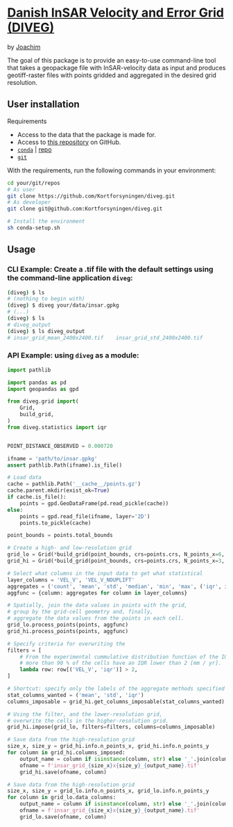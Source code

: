 # [Danish InSAR Velocity and Error Grid (DIVEG)](https://github.com/Kortforsyningen/diveg)

by [Joachim](joamo@sdfe.dk)

The goal of this package is to provide an easy-to-use command-line tool that takes a geopackage file with InSAR-velocity data as input and produces geotiff-raster files with points gridded and aggregated in the desired grid resolution.

## User installation

Requirements

*   Access to the data that the package is made for.
*   Access to [this repository](https://github.com/Kortforsyningen/diveg) on GitHub.
*   [`conda`](https://docs.conda.io/en/latest/miniconda.html) | [repo](https://repo.anaconda.com/miniconda/)
*   [`git`](https://git-scm.com/)

With the requirements, run the following commands in your environment:

```sh
cd your/git/repos
# As user
git clone https://github.com/Kortforsyningen/diveg.git
# As developer
git clone git@github.com:Kortforsyningen/diveg.git

# Install the environment
sh conda-setup.sh
```

## Usage

### CLI Example: Create a .tif file with the default settings using the command-line application `diveg`:

```sh
(diveg) $ ls
# (nothing to begin with)
(diveg) $ diveg your/data/insar.gpkg
# (...)
(diveg) $ ls
# diveg_output
(diveg) $ ls diveg_output
# insar_grid_mean_2400x2400.tif    insar_grid_std_2400x2400.tif
```

### API Example: using `diveg` as a module:

```python
import pathlib

import pandas as pd
import geopandas as gpd

from diveg.grid import(
    Grid,
    build_grid,
)
from diveg.statistics import iqr


POINT_DISTANCE_OBSERVED = 0.000720

ifname = 'path/to/insar.gpkg'
assert pathlib.Path(ifname).is_file()

# Load data
cache = pathlib.Path('__cache__/points.gz')
cache.parent.mkdir(exist_ok=True)
if cache.is_file():
    points = gpd.GeoDataFrame(pd.read_pickle(cache))
else:
    points = gpd.read_file(ifname, layer='2D')
    points.to_pickle(cache)

point_bounds = points.total_bounds

# Create a high- and low-resolution grid
grid_lo = Grid(*build_grid(point_bounds, crs=points.crs, N_points_x=6, N_points_y=6, point_distance=POINT_DISTANCE_OBSERVED))
grid_hi = Grid(*build_grid(point_bounds, crs=points.crs, N_points_x=3, N_points_y=3, point_distance=POINT_DISTANCE_OBSERVED))

# Select what columns in the input data to get what statistical 
layer_columns = 'VEL_V', 'VEL_V_NOUPLIFT'
aggregates = ('count', 'mean', 'std', 'median', 'min', 'max', ('iqr', iqr), ('data', list),)
aggfunc = {column: aggregates for column in layer_columns}

# Spatially, join the data values in points with the grid,
# group by the grid-cell geometry and, finally,
# aggregate the data values from the points in each cell.
grid_lo.process_points(points, aggfunc)
grid_hi.process_points(points, aggfunc)

# Specify criteria for overwriting the 
filters = [
    # From the experimental cummulative distribution function of the IQR values,
    # more than 90 % of the cells have an IQR lower than 2 [mm / yr].
    lambda row: row[('VEL_V', 'iqr')] > 2,
]

# Shortcut: specify only the labels of the aggregate methods specified above
stat_columns_wanted = ('mean', 'std', 'iqr')
columns_imposable = grid_hi.get_columns_imposable(stat_columns_wanted)

# Using the filter, and the lower-resolution grid,
# overwrite the cells in the higher-resolution grid.
grid_hi.impose(grid_lo, filters=filters, columns=columns_imposable)

# Save data from the high-resolution grid
size_x, size_y = grid_hi.info.n_points_x, grid_hi.info.n_points_y
for column in grid_hi.columns_imposed:
    output_name = column if isinstance(column, str) else '_'.join(column)
    ofname = f'insar_grid_{size_x}x{size_y}_{output_name}.tif'
    grid_hi.save(ofname, column)

# Save data from the high-resolution grid
size_x, size_y = grid_lo.info.n_points_x, grid_lo.info.n_points_y
for column in grid_lo.data_columns:
    output_name = column if isinstance(column, str) else '_'.join(column)
    ofname = f'insar_grid_{size_x}x{size_y}_{output_name}.tif'
    grid_lo.save(ofname, column)

```

